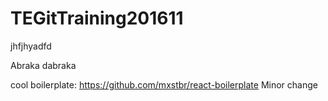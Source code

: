 # TEGitTraining201611

jhfjhyadfd

Abraka dabraka

cool boilerplate: https://github.com/mxstbr/react-boilerplate
Minor change
